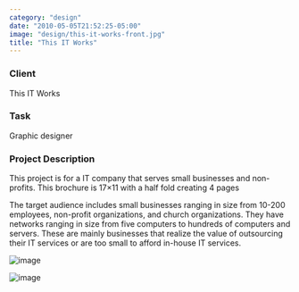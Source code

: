 ```yaml
---
category: "design"
date: "2010-05-05T21:52:25-05:00"
image: "design/this-it-works-front.jpg"
title: "This IT Works"
---
```


### Client

This IT Works

### Task

Graphic designer

### Project Description

This project is for a IT company that serves small businesses and non-profits. This brochure is 17×11 with a half fold creating 4 pages

The target audience includes small businesses ranging in size from 10-200 employees, non-profit organizations, and church organizations. They have networks ranging in size from five computers to hundreds of computers and servers. These are mainly businesses that realize the value of outsourcing their IT services or are too small to afford in-house IT services.

![image](design/this-it-works-front.jpg)

![image](design/this-it-works-preview.jpg)
